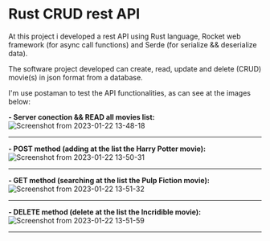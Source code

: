 # Rust CRUD rest API

  At this project i developed a rest API using Rust language, Rocket web framework (for async call functions) and Serde (for serialize && deserialize data).
  
  The software project developed can create, read, update and delete (CRUD) movie(s) in json format from a database.
  
  I'm use postaman to test the API functionalities, as can see at the images below:

**- Server conection && READ all movies list:** ![Screenshot from 2023-01-22 13-48-18](https://user-images.githubusercontent.com/94999729/213931604-1f4c3d05-33c0-4815-89a4-f6b43a58d732.png)
                              
-----------------------------------------------------------------------------------------------------------------------------------------------------------

**- POST method (adding at the list the Harry Potter movie):** ![Screenshot from 2023-01-22 13-50-31](https://user-images.githubusercontent.com/94999729/213931809-89b791a4-ffc8-4003-834a-d7ff9be3915b.png)

-----------------------------------------------------------------------------------------------------------------------------------------------------------

**- GET method (searching at the list the Pulp Fiction movie):** ![Screenshot from 2023-01-22 13-51-32](https://user-images.githubusercontent.com/94999729/213931815-55d5054f-ac1e-493e-a2c6-d720055d0077.png)
 
 ----------------------------------------------------------------------------------------------------------------------------------------------------------

**- DELETE method (delete at the list the Incridible movie):** ![Screenshot from 2023-01-22 13-51-59](https://user-images.githubusercontent.com/94999729/213931818-73cbd940-acb8-4c1b-8918-6948caea8c5d.png)
                              
-----------------------------------------------------------------------------------------------------------------------------------------------------------
